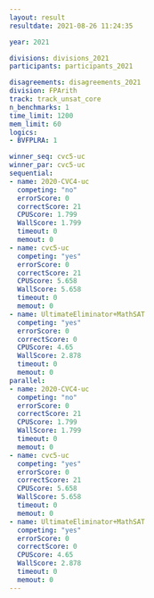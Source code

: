 ```yaml
---
layout: result
resultdate: 2021-08-26 11:24:35

year: 2021

divisions: divisions_2021
participants: participants_2021

disagreements: disagreements_2021
division: FPArith
track: track_unsat_core
n_benchmarks: 1
time_limit: 1200
mem_limit: 60
logics:
- BVFPLRA: 1

winner_seq: cvc5-uc
winner_par: cvc5-uc
sequential:
- name: 2020-CVC4-uc
  competing: "no"
  errorScore: 0
  correctScore: 21
  CPUScore: 1.799
  WallScore: 1.799
  timeout: 0
  memout: 0
- name: cvc5-uc
  competing: "yes"
  errorScore: 0
  correctScore: 21
  CPUScore: 5.658
  WallScore: 5.658
  timeout: 0
  memout: 0
- name: UltimateEliminator+MathSAT
  competing: "yes"
  errorScore: 0
  correctScore: 0
  CPUScore: 4.65
  WallScore: 2.878
  timeout: 0
  memout: 0
parallel:
- name: 2020-CVC4-uc
  competing: "no"
  errorScore: 0
  correctScore: 21
  CPUScore: 1.799
  WallScore: 1.799
  timeout: 0
  memout: 0
- name: cvc5-uc
  competing: "yes"
  errorScore: 0
  correctScore: 21
  CPUScore: 5.658
  WallScore: 5.658
  timeout: 0
  memout: 0
- name: UltimateEliminator+MathSAT
  competing: "yes"
  errorScore: 0
  correctScore: 0
  CPUScore: 4.65
  WallScore: 2.878
  timeout: 0
  memout: 0
---
```

